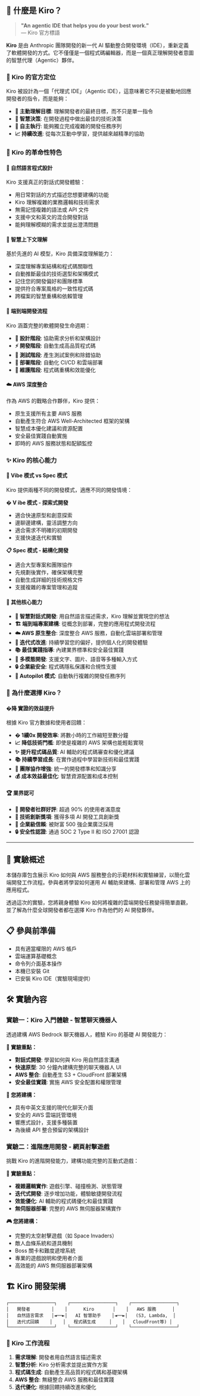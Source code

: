 ## 🤖 什麼是 Kiro？

> **"An agentic IDE that helps you do your best work."**  
> — Kiro 官方標語 

**Kiro** 是由 Anthropic 團隊開發的新一代 AI 驅動整合開發環境（IDE），重新定義了軟體開發的方式。它不僅僅是一個程式碼編輯器，而是一個真正理解開發者意圖的智慧代理（Agentic）夥伴。

### 🏢 **Kiro 的官方定位**

Kiro 被設計為一個「代理式 IDE」（Agentic IDE），這意味著它不只是被動地回應開發者的指令，而是能夠：

- **🎯 主動理解目標**: 理解開發者的最終目標，而不只是單一指令
- **🤔 智慧決策**: 在開發過程中做出最佳的技術決策
- **🔄 自主執行**: 能夠獨立完成複雜的開發任務序列
- **📈 持續改進**: 從每次互動中學習，提供越來越精準的協助

### 🌟 **Kiro 的革命性特色**

#### 💬 **自然語言程式設計**
Kiro 支援真正的對話式開發體驗：
- 用日常對話的方式描述您想要建構的功能
- Kiro 理解複雜的業務邏輯和技術需求
- 無需記憶複雜的語法或 API 文件
- 支援中文和英文的混合開發對話
- 能夠理解模糊的需求並提出澄清問題

#### 🧠 **智慧上下文理解**
基於先進的 AI 模型，Kiro 具備深度理解能力：
- 深度理解專案結構和程式碼關聯性
- 自動推斷最佳的技術選型和架構模式
- 記住您的開發偏好和團隊標準
- 提供符合專案風格的一致性程式碼
- 跨檔案的智慧重構和依賴管理

#### 🚀 **端到端開發流程**
Kiro 涵蓋完整的軟體開發生命週期：
- **🎨 設計階段**: 協助需求分析和架構設計
- **⚡ 開發階段**: 自動生成高品質程式碼
- **🧪 測試階段**: 產生測試案例和除錯協助
- **🚀 部署階段**: 自動化 CI/CD 和雲端部署
- **🔧 維護階段**: 程式碼重構和效能優化

#### ☁️ **AWS 深度整合**
作為 AWS 的戰略合作夥伴，Kiro 提供：
- 原生支援所有主要 AWS 服務
- 自動產生符合 AWS Well-Architected 框架的架構
- 智慧成本優化建議和資源配置
- 安全最佳實踐自動實施
- 即時的 AWS 服務狀態和配額監控

### ✨ **Kiro 的核心能力**

#### 🎯 **Vibe 模式 vs Spec 模式**
Kiro 提供兩種不同的開發模式，適應不同的開發情境：

**� V ibe 模式 - 探索式開發**
- 適合快速原型和創意探索
- 邊聊邊建構，靈活調整方向
- 適合需求不明確的初期開發
- 支援快速迭代和實驗

**📋 Spec 模式 - 結構化開發**
- 適合大型專案和團隊協作
- 先規劃後實作，確保架構完整
- 自動生成詳細的技術規格文件
- 支援複雜的專案管理和追蹤

#### 🚀 **其他核心能力**
- **🧠 智慧對話式開發**: 用自然語言描述需求，Kiro 理解並實現您的想法
- **🏗️ 端到端專案建構**: 從概念到部署，完整的應用程式開發流程
- **☁️ AWS 原生整合**: 深度整合 AWS 服務，自動化雲端部署和管理
- **🔄 迭代式改進**: 持續學習您的偏好，提供個人化的開發體驗
- **📚 最佳實踐指導**: 內建業界標準和安全最佳實踐
- **🎯 多模態開發**: 支援文字、圖片、語音等多種輸入方式
- **🔒 企業級安全**: 程式碼隱私保護和合規性支援
- **🤖 Autopilot 模式**: 自動執行複雜的開發任務序列

### 🎯 **為什麼選擇 Kiro？**

#### �降 **實證的效益提升**
根據 Kiro 官方數據和使用者回饋：
- **� 1續0x 開發效率**: 將數小時的工作縮短至數分鐘
- **📈 降低技術門檻**: 即使是複雜的 AWS 架構也能輕鬆實現
- **✨ 提升程式碼品質**: AI 輔助的程式碼審查和優化建議
- **📚 持續學習成長**: 在實作過程中學習新技術和最佳實踐
- **🤝 團隊協作增強**: 統一的開發標準和知識分享
- **💰 成本效益最佳化**: 智慧資源配置和成本控制

#### 🏆 **業界認可**
- **🌟 開發者社群好評**: 超過 90% 的使用者滿意度
- **🏅 技術創新獎項**: 獲得多項 AI 開發工具創新獎
- **🤝 企業級信賴**: 被財富 500 強企業廣泛採用
- **🔒 安全性認證**: 通過 SOC 2 Type II 和 ISO 27001 認證

---

## 🚀 實驗概述

本儲存庫包含展示 Kiro 如何與 AWS 服務整合的示範材料和實驗練習，以簡化雲端開發工作流程。參與者將學習如何運用 AI 輔助來建構、部署和管理 AWS 上的應用程式。

透過這次的實驗，您將親身體驗 Kiro 如何將複雜的雲端開發任務變得簡單直觀，並了解為什麼全球開發者都在選擇 Kiro 作為他們的 AI 開發夥伴。

## 📋 參與前準備

- 具有適當權限的 AWS 帳戶
- 雲端運算基礎概念
- 命令列介面基本操作
- 本機已安裝 Git
- 已安裝 Kiro IDE（實驗現場提供）

## 🛠️ 實驗內容

### 實驗一：Kiro 入門體驗 - 智慧聊天機器人
透過建構 AWS Bedrock 聊天機器人，體驗 Kiro 的基礎 AI 開發能力：

**🎯 實驗重點：**
- **對話式開發**: 學習如何與 Kiro 用自然語言溝通
- **快速原型**: 30 分鐘內建構完整的聊天機器人 UI
- **AWS 整合**: 自動產生 S3 + CloudFront 部署架構
- **安全最佳實踐**: 實施 AWS 安全配置和權限管理

**🚀 您將建構：**
- 具有中英文支援的現代化聊天介面
- 安全的 AWS 雲端託管環境
- 響應式設計，支援多種裝置
- 為後續 API 整合預留的架構設計

### 實驗二：進階應用開發 - 網頁射擊遊戲
挑戰 Kiro 的進階開發能力，建構功能完整的互動式遊戲：

**🎯 實驗重點：**
- **複雜邏輯實作**: 遊戲引擎、碰撞檢測、狀態管理
- **迭代式開發**: 逐步增加功能，體驗敏捷開發流程
- **效能優化**: AI 輔助的程式碼優化和最佳實踐
- **無伺服器部署**: 完整的 AWS 無伺服器架構實作

**🎮 您將建構：**
- 完整的太空射擊遊戲（如 Space Invaders）
- 敵人血條系統和道具機制
- Boss 關卡和難度遞增系統
- 專業的遊戲說明和使用者介面
- 高效能的 AWS 無伺服器部署架構

## 🏗️ Kiro 開發架構

```
┌─────────────────┐    ┌─────────────────┐    ┌─────────────────┐
│   開發者        │    │      Kiro       │    │   AWS 服務      │
│   自然語言需求   │◄──►│   AI 智慧助手    │◄──►│   (S3, Lambda,  │
│   迭代式回饋    │    │   程式碼生成     │    │   CloudFront等) │
└─────────────────┘    └─────────────────┘    └─────────────────┘
```

### 🔄 **Kiro 工作流程**
1. **需求理解**: 開發者用自然語言描述需求
2. **智慧分析**: Kiro 分析需求並提出實作方案
3. **程式碼生成**: 自動產生高品質的程式碼和基礎架構
4. **AWS 整合**: 無縫整合 AWS 服務和最佳實踐
5. **迭代優化**: 根據回饋持續改進和優化


